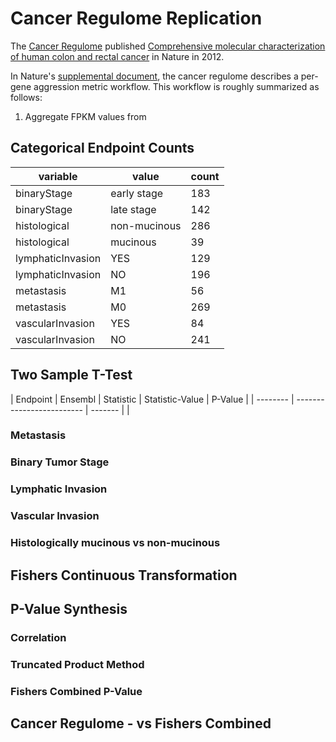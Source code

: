 # Cancer Regulome Replication
  The [Cancer Regulome](http://www.cancerregulome.org/) published [Comprehensive molecular characterization of human colon and rectal cancer](http://www.nature.com/nature/journal/v487/n7407/full/nature11252.html) in Nature in 2012.  
  
  In Nature's [supplemental document](http://www.nature.com/nature/journal/v487/n7407/extref/nature11252-s1.pdf), the cancer regulome describes a per-gene aggression metric workflow. This workflow is roughly summarized as follows:
  
  1. Aggregate FPKM values from 


## Categorical Endpoint Counts

|         variable|       value|count|
|-----------------|------------|-----|
|      binaryStage| early stage|  183|
|      binaryStage|  late stage|  142|
|     histological|non-mucinous|  286|
|     histological|    mucinous|   39|
|lymphaticInvasion|         YES|  129|
|lymphaticInvasion|          NO|  196|
|       metastasis|          M1|   56|
|       metastasis|          M0|  269|
| vascularInvasion|         YES|   84|
| vascularInvasion|          NO|  241|

## Two Sample T-Test

| Endpoint | Ensembl | Statistic | Statistic-Value | P-Value |
| -------- | ------------------------- | ------- |
| 
### Metastasis

### Binary Tumor Stage

### Lymphatic Invasion

### Vascular Invasion

### Histologically mucinous vs non-mucinous

## Fishers Continuous Transformation

## P-Value Synthesis

### Correlation

### Truncated Product Method

### Fishers Combined P-Value 

## Cancer Regulome - vs Fishers Combined

